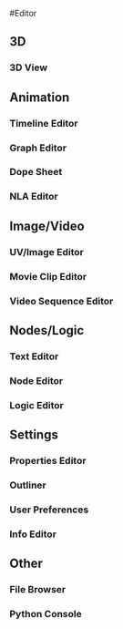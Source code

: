 
#Editor

## 3D
### 3D View

## Animation
### Timeline Editor
### Graph Editor
### Dope Sheet
### NLA Editor

## Image/Video
### UV/Image Editor
### Movie Clip Editor
### Video Sequence Editor

## Nodes/Logic
### Text Editor
### Node Editor
### Logic Editor

## Settings
### Properties Editor
### Outliner
### User Preferences
### Info Editor

## Other
### File Browser
### Python Console

